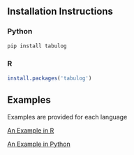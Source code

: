 ## Installation Instructions

### Python

```bash
pip install tabulog
```

### R
```R
install.packages('tabulog')
```

## Examples

Examples are provided for each language

[An Example in R](./R/README.md)

[An Example in Python](./python/README.md)